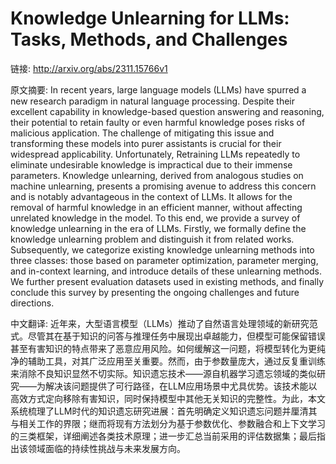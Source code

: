 # Knowledge Unlearning for LLMs: Tasks, Methods, and Challenges

链接: http://arxiv.org/abs/2311.15766v1

原文摘要:
In recent years, large language models (LLMs) have spurred a new research
paradigm in natural language processing. Despite their excellent capability in
knowledge-based question answering and reasoning, their potential to retain
faulty or even harmful knowledge poses risks of malicious application. The
challenge of mitigating this issue and transforming these models into purer
assistants is crucial for their widespread applicability. Unfortunately,
Retraining LLMs repeatedly to eliminate undesirable knowledge is impractical
due to their immense parameters. Knowledge unlearning, derived from analogous
studies on machine unlearning, presents a promising avenue to address this
concern and is notably advantageous in the context of LLMs. It allows for the
removal of harmful knowledge in an efficient manner, without affecting
unrelated knowledge in the model. To this end, we provide a survey of knowledge
unlearning in the era of LLMs. Firstly, we formally define the knowledge
unlearning problem and distinguish it from related works. Subsequently, we
categorize existing knowledge unlearning methods into three classes: those
based on parameter optimization, parameter merging, and in-context learning,
and introduce details of these unlearning methods. We further present
evaluation datasets used in existing methods, and finally conclude this survey
by presenting the ongoing challenges and future directions.

中文翻译:
近年来，大型语言模型（LLMs）推动了自然语言处理领域的新研究范式。尽管其在基于知识的问答与推理任务中展现出卓越能力，但模型可能保留错误甚至有害知识的特点带来了恶意应用风险。如何缓解这一问题，将模型转化为更纯净的辅助工具，对其广泛应用至关重要。然而，由于参数量庞大，通过反复重训练来消除不良知识显然不切实际。知识遗忘技术——源自机器学习遗忘领域的类似研究——为解决该问题提供了可行路径，在LLM应用场景中尤具优势。该技术能以高效方式定向移除有害知识，同时保持模型中其他无关知识的完整性。为此，本文系统梳理了LLM时代的知识遗忘研究进展：首先明确定义知识遗忘问题并厘清其与相关工作的界限；继而将现有方法划分为基于参数优化、参数融合和上下文学习的三类框架，详细阐述各类技术原理；进一步汇总当前采用的评估数据集；最后指出该领域面临的持续性挑战与未来发展方向。
